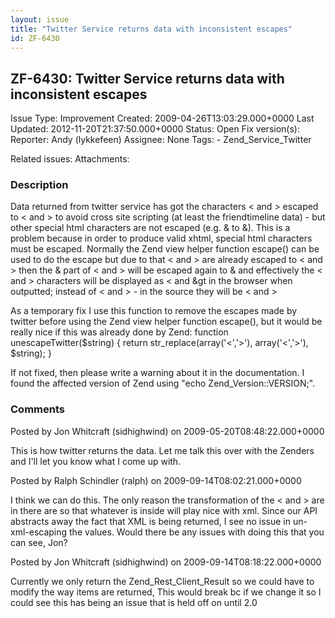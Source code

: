 ```yaml
---
layout: issue
title: "Twitter Service returns data with inconsistent escapes"
id: ZF-6430
---
```


ZF-6430: Twitter Service returns data with inconsistent escapes
---------------------------------------------------------------

 Issue Type: Improvement Created: 2009-04-26T13:03:29.000+0000 Last Updated: 2012-11-20T21:37:50.000+0000 Status: Open Fix version(s): 
 Reporter:  Andy (lykkefeen)  Assignee:  None  Tags: - Zend\_Service\_Twitter
 
 Related issues: 
 Attachments: 
### Description

Data returned from twitter service has got the characters < and > escaped to < and > to avoid cross site scripting (at least the friendtimeline data) - but other special html characters are not escaped (e.g. & to &). This is a problem because in order to produce valid xhtml, special html characters must be escaped. Normally the Zend view helper function escape() can be used to do the escape but due to that < and > are already escaped to < and > then the & part of < and > will be escaped again to & and effectively the < and > characters will be displayed as < and &gt in the browser when outputted; instead of < and > - in the source they will be &lt; and &gt;

As a temporary fix I use this function to remove the escapes made by twitter before using the Zend view helper function escape(), but it would be really nice if this was already done by Zend: function unescapeTwitter($string) { return str\_replace(array('<','>'), array('<','>'), $string); }

If not fixed, then please write a warning about it in the documentation. I found the affected version of Zend using "echo Zend\_Version::VERSION;".

 

 

### Comments

Posted by Jon Whitcraft (sidhighwind) on 2009-05-20T08:48:22.000+0000

This is how twitter returns the data. Let me talk this over with the Zenders and I'll let you know what I come up with.

 

 

Posted by Ralph Schindler (ralph) on 2009-09-14T08:02:21.000+0000

I think we can do this. The only reason the transformation of the < and > are in there are so that whatever is inside will play nice with xml. Since our API abstracts away the fact that XML is being returned, I see no issue in un-xml-escaping the values. Would there be any issues with doing this that you can see, Jon?

 

 

Posted by Jon Whitcraft (sidhighwind) on 2009-09-14T08:18:22.000+0000

Currently we only return the Zend\_Rest\_Client\_Result so we could have to modify the way items are returned, This would break bc if we change it so I could see this has being an issue that is held off on until 2.0

 

 